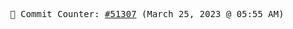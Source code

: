 <p align="center">
    <samp>
        📮 Commit Counter: <a href="https://github.com/Javascript-void0/Javascript-void0/commits/main">#51307</a> (March 25, 2023 @ 05:55 AM)
    </samp>
</p>
